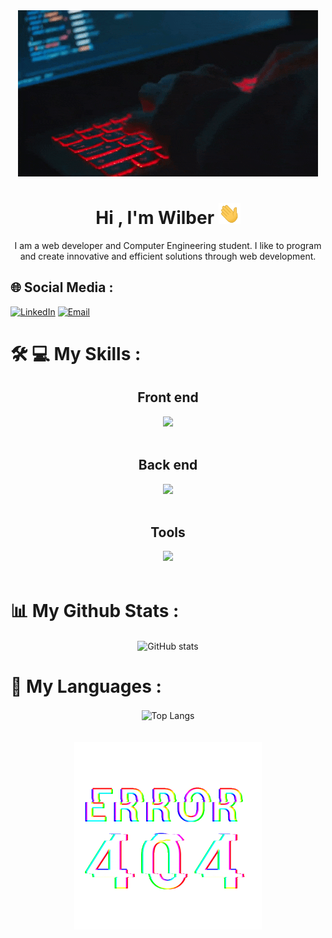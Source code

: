 <div align="center">
  <img src="./assets/coding-2.gif" alt="user"/>
</div>

<h1 align="center"><b>Hi , I'm Wilber </b><img src="./assets/saludar.gif" width="35"></h1>

<div align="center">
  <p>
    I am a web developer and Computer Engineering student. I like to program and create innovative and efficient solutions through web development.
  </p>
</div>

<!--
**wilberdhp/wilberdhp** is a ✨ _special_ ✨ repository because its `README.md` (this file) appears on your GitHub profile.

Here are some ideas to get you started:

- 🔭 I’m currently working on ...
- 🌱 I’m currently learning ...
- 👯 I’m looking to collaborate on ...
- 🤔 I’m looking for help with ...
- 💬 Ask me about ...
- 📫 How to reach me: ...
- 😄 Pronouns: ...
- ⚡ Fun fact: ...
-->

## 🌐 Social Media :

[![LinkedIn](https://img.shields.io/badge/LinkedIn-%230077B5.svg?logo=linkedin&logoColor=white)](https://www.linkedin.com/in/wilber-delfín-hernández-peña-b28779273/) [![Email](https://img.shields.io/badge/Email-%23D14836.svg?logo=Gmail&logoColor=white)](mailto:wilberdhp.dev@gmail.com)

<!-- # 💻 Tech Stack - Tools: -->
# 🛠️ 💻 My Skills :

<div align="center">
<h2>Front end</h2>
  <img src="https://skillicons.dev/icons?i=html,css,javascript,typescript,bootstrap,tailwindcss,react,astro" /><br>
</div><br>

<div align="center">
  <h2>Back end</h2>
  <img  src="https://skillicons.dev/icons?i=nodejs,expressjs,mysql" /><br>
</div><br>

<div align="center">
  <h2>Tools</h2>
  <img src="https://skillicons.dev/icons?i=vscode,powershell,git,bash,github" /><br>
</div><br>


<h1>📊 My Github Stats :</h1>
  <div align="center">
    <img align="center" alt="GitHub stats" src="https://github-readme-stats.vercel.app/api?username=wilberdhp&show_icons=true&count_private=true&include_all_commits=true&theme=radical">
  </div>

<h1>🔎 My Languages :</h1>
  <div align="center">
    <img align="center" alt="Top Langs" src="https://github-readme-stats.vercel.app/api/top-langs/?username=wilberdhp&langs_count_private=true&theme=radical&card_width=445">
  </div>

<br>
<br>

<div align="center">
  <img width="300" src="./assets/error-404.gif">
</div>

